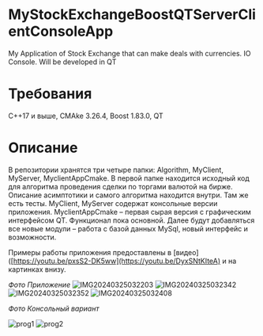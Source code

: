 # MyStockExchangeBoostQTServerClientConsoleApp
My Application of Stock Exchange that can make deals with currencies. IO Console. Will be developed in QT

# Требования
C++17 и выше, CMAke 3.26.4, Boost 1.83.0, QT

# Описание
В репозитории хранятся три четыре папки: Algorithm, MyClient, MyServer, MyclientAppCmake. В первой папке находится исходный код для алгоритма проведения сделки по торгами валютой на бирже. Описание асимптотики и самого алгоритма находится внутри. Там же есть тесты. 
MyClient, MyServer содержат консольные версии приложения. 
MyclientAppCmake – первая сырая версия с графическим интерфейсом QT. Функционал пока основной. Далее будут добавляться все новые модули – работа с базой данных MySql, новый интерфейс и возможности. 

Примеры работы приложения предоставлены в [видео]([https://youtu.be/pxsS2-DK5ww](https://youtu.be/DyxSNtKIteA) и на картинках внизу. 

*Фото Приложение*
![IMG20240325032203](https://github.com/Evgenicast/MyStockExchangeBoostQTServerClientConsoleApp/assets/107400788/046f2e45-617c-43e2-aab9-8b67f35199a5)
![IMG20240325032342](https://github.com/Evgenicast/MyStockExchangeBoostQTServerClientConsoleApp/assets/107400788/a8907ba4-2e00-44cf-b4cc-2d5065c9e781)
![IMG20240325032352](https://github.com/Evgenicast/MyStockExchangeBoostQTServerClientConsoleApp/assets/107400788/a9fb0066-bd7e-4671-9996-cf224c2b444a)
![IMG20240325032408](https://github.com/Evgenicast/MyStockExchangeBoostQTServerClientConsoleApp/assets/107400788/9022053d-f8f6-4490-850f-49193d01eab0)

*Фото Консольный вариант*

![prog1](https://github.com/Evgenicast/MyStockExchangeBoostQTServerClientConsoleApp/assets/107400788/ab61edc0-8f13-4db3-8495-0bf697606c81)
![prog2](https://github.com/Evgenicast/MyStockExchangeBoostQTServerClientConsoleApp/assets/107400788/16159e16-1f92-4b66-8747-e110f797c148)
